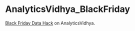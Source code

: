 # AnalyticsVidhya_BlackFriday
[Black Friday Data Hack](http://datahack.analyticsvidhya.com/contest/black-friday-data-hack) on AnalyticsVidhya.

